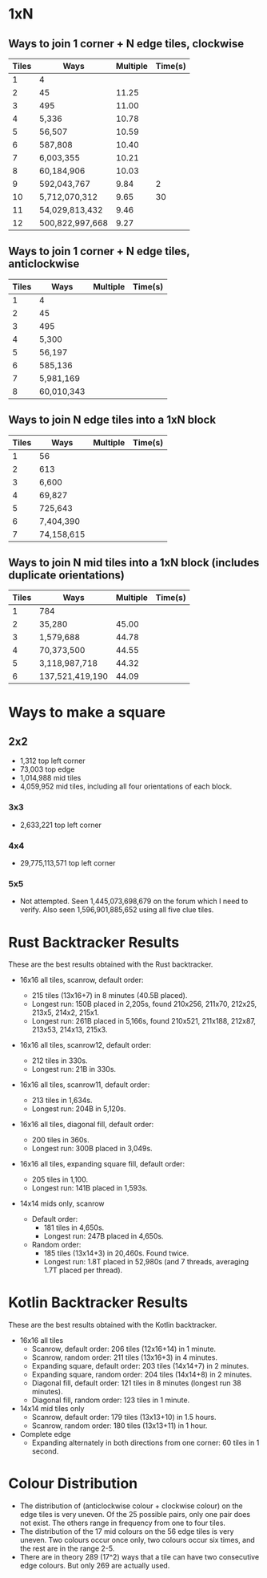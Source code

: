 # 1xN

## Ways to join 1 corner + N edge tiles, clockwise

| Tiles | Ways                 | Multiple | Time(s) |
| ----- | -------------------- | -------- | ------- |
|     1 |                    4 |          |         |
|     2 |                   45 |    11.25 |         |
|     3 |                  495 |    11.00 |         |
|     4 |                5,336 |    10.78 |         |
|     5 |               56,507 |    10.59 |         |
|     6 |              587,808 |    10.40 |         |
|     7 |            6,003,355 |    10.21 |         |
|     8 |           60,184,906 |    10.03 |         |
|     9 |          592,043,767 |     9.84 |       2 |
|    10 |        5,712,070,312 |     9.65 |      30 |
|    11 |       54,029,813,432 |     9.46 |         |
|    12 |      500,822,997,668 |     9.27 |         |

## Ways to join 1 corner + N edge tiles, anticlockwise

| Tiles | Ways                 | Multiple | Time(s) |
| ----- | -------------------- | -------- | ------- |
|     1 |                    4 |          |         |
|     2 |                   45 |          |         |
|     3 |                  495 |          |         |
|     4 |                5,300 |          |         |
|     5 |               56,197 |          |         |
|     6 |              585,136 |          |         |
|     7 |            5,981,169 |          |         |
|     8 |           60,010,343 |          |         |

## Ways to join N edge tiles into a 1xN block

| Tiles | Ways                 | Multiple | Time(s) |
| ----- | -------------------- | -------- | ------- |
|     1 |                   56 |          |         |
|     2 |                  613 |          |         |
|     3 |                6,600 |          |         |
|     4 |               69,827 |          |         |
|     5 |              725,643 |          |         |
|     6 |            7,404,390 |          |         |
|     7 |           74,158,615 |          |         |

## Ways to join N mid tiles into a 1xN block (includes duplicate orientations)

| Tiles | Ways                 | Multiple | Time(s) |
| ----- | -------------------- | -------- | ------- |
|     1 |                  784 |          |         |
|     2 |               35,280 |    45.00 |         |
|     3 |            1,579,688 |    44.78 |         |
|     4 |           70,373,500 |    44.55 |         |
|     5 |        3,118,987,718 |    44.32 |         |
|     6 |      137,521,419,190 |    44.09 |         |

# Ways to make a square

## 2x2

- 1,312 top left corner
- 73,003 top edge
- 1,014,988 mid tiles
- 4,059,952 mid tiles, including all four orientations of each block.

### 3x3

- 2,633,221 top left corner

### 4x4

- 29,775,113,571 top left corner

### 5x5

- Not attempted. Seen 1,445,073,698,679 on the forum which I need to verify. Also seen 1,596,901,885,652 using all five clue tiles.

# Rust Backtracker Results

These are the best results obtained with the Rust backtracker.

- 16x16 all tiles, scanrow, default order:
  - 215 tiles (13x16+7) in 8 minutes (40.5B placed).
  - Longest run: 150B placed in 2,205s, found 210x256, 211x70, 212x25, 213x5, 214x2, 215x1.
  - Longest run: 261B placed in 5,166s, found 210x521, 211x188, 212x87, 213x53, 214x13, 215x3.

- 16x16 all tiles, scanrow12, default order:
  - 212 tiles in 330s.
  - Longest run: 21B in 330s.

- 16x16 all tiles, scanrow11, default order:
  - 213 tiles in 1,634s.
  - Longest run: 204B in 5,120s.

- 16x16 all tiles, diagonal fill, default order:
  - 200 tiles in 360s.
  - Longest run: 300B placed in 3,049s.

- 16x16 all tiles, expanding square fill, default order:
  - 205 tiles in 1,100.
  - Longest run: 141B placed in 1,593s.

- 14x14 mids only, scanrow
  - Default order:
    - 181 tiles in 4,650s.
    - Longest run: 247B placed in 4,650s.
  - Random order:
    - 185 tiles (13x14+3) in 20,460s. Found twice.
    - Longest run: 1.8T placed in 52,980s (and 7 threads, averaging 1.7T placed per thread).

# Kotlin Backtracker Results

These are the best results obtained with the Kotlin backtracker.

- 16x16 all tiles
  - Scanrow, default order: 206 tiles (12x16+14) in 1 minute.
  - Scanrow, random order: 211 tiles (13x16+3) in 4 minutes.
  - Expanding square, default order: 203 tiles (14x14+7) in 2 minutes.
  - Expanding square, random order: 204 tiles (14x14+8) in 2 minutes.
  - Diagonal fill, default order: 121 tiles in 8 minutes (longest run 38 minutes).
  - Diagonal fill, random order: 123 tiles in 1 minute.
- 14x14 mid tiles only
  - Scanrow, default order: 179 tiles (13x13+10) in 1.5 hours.
  - Scanrow, random order: 180 tiles (13x13+11) in 1 hour.
- Complete edge
  - Expanding alternately in both directions from one corner: 60 tiles in 1 second.

# Colour Distribution

- The distribution of (anticlockwise colour + clockwise colour) on the edge tiles is very uneven. Of the 25 possible pairs, only one pair does not exist. The others range in frequency from one to four tiles.
- The distribution of the 17 mid colours on the 56 edge tiles is very uneven. Two colours occur once only, two colours occur six times, and the rest are in the range 2-5.
- There are in theory 289 (17^2) ways that a tile can have two consecutive edge colours. But only 269 are actually used.
